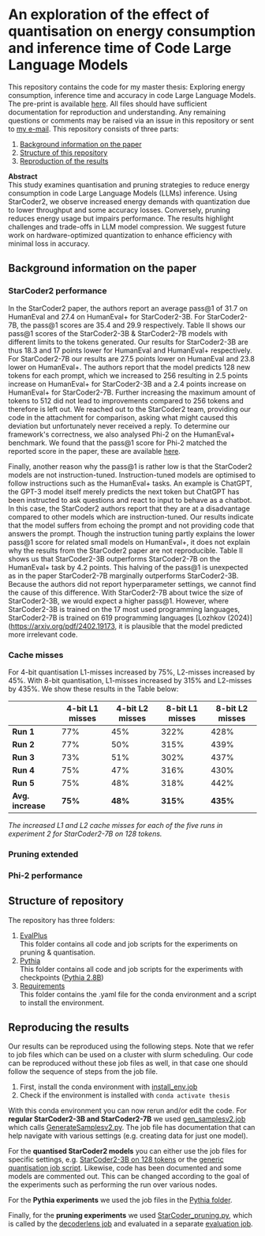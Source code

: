 # An exploration of the effect of quantisation on energy consumption and inference time of Code Large Language Models
This repository contains the code for my master thesis: Exploring energy consumption, inference time and accuracy in code Large Language Models. The pre-print is available [here](). All files should have sufficient documentation for reproduction and understanding. Any remaining questions or comments may be raised via an issue in this repository or sent to [my e-mail](mailto:p.dereus@uva.nl).
This repository consists of three parts:
1. [Background information on the paper](##-Background-information-on-the-paper)
2. [Structure of this repository](##-Structure-of-repository)
3. [Reproduction of the results](##-Reproducing-the-results)

**Abstract** \
This study examines quantisation and pruning strategies to reduce energy consumption in code Large Language Models (LLMs) inference. Using StarCoder2, we observe increased energy demands with quantization due to lower throughput and some accuracy losses. Conversely, pruning reduces energy usage but impairs performance. The results highlight challenges and trade-offs in LLM model compression. We suggest future work on hardware-optimized quantization to enhance efficiency with minimal loss in accuracy.

## Background information on the paper

### StarCoder2 performance
In the StarCoder2 paper, the authors report an average pass@1 of 31.7 on HumanEval and 27.4 on HumanEval+ for StarCoder2-3B. For StarCoder2-7B, the pass@1 scores are 35.4 and 29.9 respectively. Table II shows our pass@1 scores of the StarCoder2-3B \& StarCoder2-7B models with different limits to the tokens generated. Our results for StarCoder2-3B are thus 18.3 and 17 points lower for HumanEval and HumanEval+ respectively. For StarCoder2-7B our results are 27.5 points lower on HumanEval and 23.8 lower on HumanEval+. The authors report that the model predicts 128 new tokens for each prompt, which we increased to 256 resulting in 2.5 points increase on HumanEval+ for StarCoder2-3B and a 2.4 points increase on HumanEval+ for StarCoder2-7B. Further increasing the maximum amount of tokens to 512 did not lead to improvements compared to 256 tokens and therefore is left out. We reached out to the StarCoder2 team, providing our code in the attachment for comparison, asking what might caused this deviation but unfortunately never received a reply. To determine our framework's correctness, we also analysed Phi-2 on the HumanEval+ benchmark. We found that the pass@1 score for Phi-2 matched the reported score in the paper, these are available [here]().

Finally, another reason why the pass@1 is rather low is that the StarCoder2 models are not instruction-tuned. Instruction-tuned models are optimised to follow instructions such as the HumanEval+ tasks. An example is ChatGPT, the GPT-3 model itself merely predicts the next token but ChatGPT has been instructed to ask questions and react to input to behave as a chatbot. In this case, the StarCoder2 authors report that they are at a disadvantage compared to other models which are instruction-tuned. Our results indicate that the model suffers from echoing the prompt and not providing code that answers the prompt. Though the instruction tuning partly explains the lower pass@1 score for related small models on HumanEval+, it does not explain why the results from the StarCoder2 paper are not reproducible. Table II shows us that StarCoder2-3B outperforms StarCoder2-7B on the HumanEval+ task by 4.2 points. This halving of the pass@1 is unexpected as in the paper StarCoder2-7B marginally outperforms StarCoder2-3B. Because the authors did not report hyperparameter settings, we cannot find the cause of this difference. With StarCoder2-7B about twice the size of StarCoder2-3B, we would expect a higher pass@1. However, where StarCoder2-3B is trained on the 17 most used programming languages, StarCoder2-7B is trained on 619 programming languages [Lozhkov (2024)](https://arxiv.org/pdf/2402.19173, it is plausible that the model predicted more irrelevant code.

### Cache misses
For 4-bit quantisation L1-misses increased by 75\%, L2-misses increased by 45\%. With 8-bit quantisation, L1-misses increased by 315\% and L2-misses by 435\%. We show these results in the Table below:


|            | **4-bit L1 misses** | **4-bit L2 misses** | **8-bit L1 misses** | **8-bit L2 misses** |
|------------|----------------------|----------------------|----------------------|----------------------|
| **Run 1**  | 77%                 | 45%                 | 322%                | 428%                |
| **Run 2**  | 77%                 | 50%                 | 315%                | 439%                |
| **Run 3**  | 73%                 | 51%                 | 302%                | 437%                |
| **Run 4**  | 75%                 | 47%                 | 316%                | 430%                |
| **Run 5**  | 75%                 | 48%                 | 318%                | 442%                |
| **Avg. increase** | **75%**       | **48%**             | **315%**            | **435%**            |

*The increased L1 and L2 cache misses for each of the five runs in experiment 2 for StarCoder2-7B on 128 tokens.*



### Pruning extended

### Phi-2 performance



##  Structure of repository
The repository has three folders:
1. [EvalPlus](https://github.com/PepijndeReus/MasterThesis/tree/main/EvalPlus) \
This folder contains all code and job scripts for the experiments on pruning & quantisation.
2. [Pythia](https://github.com/PepijndeReus/MasterThesis/tree/main/Pythia) \
This folder contains all code and job scripts for the experiments with checkpoints ([Pythia 2.8B](https://huggingface.co/EleutherAI/pythia-2.8b))
3. [Requirements](https://github.com/PepijndeReus/MasterThesis/tree/main/job_files) \
This folder contains the .yaml file for the conda environment and a script to install the environment.

## Reproducing the results
Our results can be reproduced using the following steps. Note that we refer to job files which can be used on a cluster with slurm scheduling. Our code can be reproduced without these job files as well, in that case one should follow the sequence of steps from the job file.
1. First, install the conda environment with [install_env.job](https://github.com/PepijndeReus/MasterThesis/blob/main/job_files/install_env.job)
2. Check if the environment is installed with `conda activate thesis`

With this conda environment you can now rerun and/or edit the code.
For **regular StarCoder2-3B and StarCoder2-7B** we used [gen_samplesv2.job](https://github.com/PepijndeReus/MasterThesis/blob/main/EvalPlus/gen_samplesv2.job) which calls [GenerateSamplesv2.py](https://github.com/PepijndeReus/MasterThesis/blob/main/EvalPlus/GenerateSamplesv2.py). The job file has documentation that can help navigate with various settings (e.g. creating data for just one model).

For the **quantised StarCoder2 models** you can either use the job files for specific settings, e.g. [StarCoder2-3B on 128 tokens](https://github.com/PepijndeReus/MasterThesis/blob/main/EvalPlus/gen_samples_quantised_3b_128.job) or the [generic quantisation job script](https://github.com/PepijndeReus/MasterThesis/blob/main/EvalPlus/gen_samples_quantised.job). Likewise, code has been documented and some models are commented out. This can be changed according to the goal of the experiments such as performing the run over various nodes.

For the **Pythia experiments** we used the job files in the [Pythia folder](https://github.com/PepijndeReus/MasterThesis/tree/main/Pythia). 

Finally, for the **pruning experiments** we used [StarCoder_pruning.py](https://github.com/PepijndeReus/MasterThesis/blob/main/EvalPlus/StarCoder_pruning.py), which is called by the [decoderlens job](https://github.com/PepijndeReus/MasterThesis/blob/main/EvalPlus/decoderlens.job) and evaluated in a separate [evaluation job](https://github.com/PepijndeReus/MasterThesis/blob/main/EvalPlus/evaluate_pruning.job).
